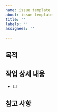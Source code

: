 ```yaml
---
name: issue template
about: issue template
title: ''
labels: ''
assignees: ''

---
```


## 목적
>
## 작업 상세 내용
- [ ]
## 참고 사항
